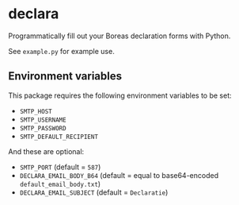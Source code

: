 # declara

Programmatically fill out your Boreas declaration forms with Python.

See `example.py` for example use.

## Environment variables
This package requires the following environment variables to be set:

- `SMTP_HOST`
- `SMTP_USERNAME`
- `SMTP_PASSWORD`
- `SMTP_DEFAULT_RECIPIENT`

And these are optional:

- `SMTP_PORT` (default = `587`)
- `DECLARA_EMAIL_BODY_B64` (default = equal to base64-encoded `default_email_body.txt`)
- `DECLARA_EMAIL_SUBJECT` (default = `Declaratie`)
